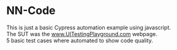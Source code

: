 # NN-Code

This is just a basic Cypress automation example using javascript.
<br>
The SUT was the www.UITestingPlayground.com webpage.
<br>
5 basic test cases where automated to show code quality.
